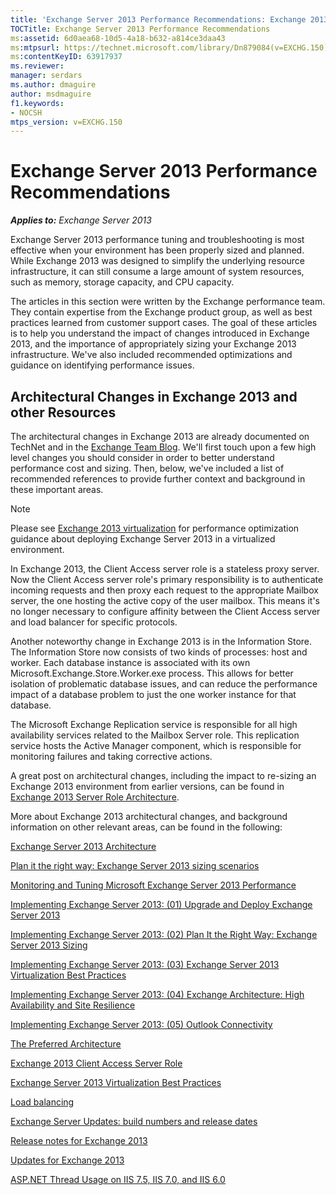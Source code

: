 ```yaml
---
title: 'Exchange Server 2013 Performance Recommendations: Exchange 2013 Help'
TOCTitle: Exchange Server 2013 Performance Recommendations
ms:assetid: 6d0aea68-10d5-4a18-b632-a814ce3daa43
ms:mtpsurl: https://technet.microsoft.com/library/Dn879084(v=EXCHG.150)
ms:contentKeyID: 63917937
ms.reviewer: 
manager: serdars
ms.author: dmaguire
author: msdmaguire
f1.keywords:
- NOCSH
mtps_version: v=EXCHG.150
---
```


# Exchange Server 2013 Performance Recommendations

_**Applies to:** Exchange Server 2013_

Exchange Server 2013 performance tuning and troubleshooting is most effective when your environment has been properly sized and planned. While Exchange 2013 was designed to simplify the underlying resource infrastructure, it can still consume a large amount of system resources, such as memory, storage capacity, and CPU capacity.

The articles in this section were written by the Exchange performance team. They contain expertise from the Exchange product group, as well as best practices learned from customer support cases. The goal of these articles is to help you understand the impact of changes introduced in Exchange 2013, and the importance of appropriately sizing your Exchange 2013 infrastructure. We've also included recommended optimizations and guidance on identifying performance issues.

## Architectural Changes in Exchange 2013 and other Resources

The architectural changes in Exchange 2013 are already documented on TechNet and in the [Exchange Team Blog](https://techcommunity.microsoft.com/t5/exchange-team-blog/bg-p/Exchange). We'll first touch upon a few high level changes you should consider in order to better understand performance cost and sizing. Then, below, we've included a list of recommended references to provide further context and background in these important areas.

> [!NOTE]
> Please see <A href="exchange-2013-virtualization-exchange-2013-help.md">Exchange 2013 virtualization</A> for performance optimization guidance about deploying Exchange Server 2013 in a virtualized environment.

In Exchange 2013, the Client Access server role is a stateless proxy server. Now the Client Access server role's primary responsibility is to authenticate incoming requests and then proxy each request to the appropriate Mailbox server, the one hosting the active copy of the user mailbox. This means it's no longer necessary to configure affinity between the Client Access server and load balancer for specific protocols.

Another noteworthy change in Exchange 2013 is in the Information Store. The Information Store now consists of two kinds of processes: host and worker. Each database instance is associated with its own Microsoft.Exchange.Store.Worker.exe process. This allows for better isolation of problematic database issues, and can reduce the performance impact of a database problem to just the one worker instance for that database.

The Microsoft Exchange Replication service is responsible for all high availability services related to the Mailbox Server role. This replication service hosts the Active Manager component, which is responsible for monitoring failures and taking corrective actions.

A great post on architectural changes, including the impact to re-sizing an Exchange 2013 environment from earlier versions, can be found in [Exchange 2013 Server Role Architecture](https://techcommunity.microsoft.com/t5/exchange-team-blog/exchange-2013-server-role-architecture/ba-p/596821).

More about Exchange 2013 architectural changes, and background information on other relevant areas, can be found in the following:

[Exchange Server 2013 Architecture](https://channel9.msdn.com/events/TechEd/NewZealand/2014/OFC306)

[Plan it the right way: Exchange Server 2013 sizing scenarios](https://channel9.msdn.com/events/MEC/2014/ARC308)

[Monitoring and Tuning Microsoft Exchange Server 2013 Performance](https://channel9.msdn.com/Events/TechEd/NorthAmerica/2014/OFC-B321)

[Implementing Exchange Server 2013: (01) Upgrade and Deploy Exchange Server 2013](https://channel9.msdn.com/Series/Implementing-Exchange-Server-2013/01)

[Implementing Exchange Server 2013: (02) Plan It the Right Way: Exchange Server 2013 Sizing](https://channel9.msdn.com/Series/Implementing-Exchange-Server-2013/02)

[Implementing Exchange Server 2013: (03) Exchange Server 2013 Virtualization Best Practices](https://channel9.msdn.com/Series/Implementing-Exchange-Server-2013/03)

[Implementing Exchange Server 2013: (04) Exchange Architecture: High Availability and Site Resilience](https://channel9.msdn.com/Series/Implementing-Exchange-Server-2013/04)

[Implementing Exchange Server 2013: (05) Outlook Connectivity](https://channel9.msdn.com/Series/Implementing-Exchange-Server-2013/05)

[The Preferred Architecture](https://techcommunity.microsoft.com/t5/exchange-team-blog/the-preferred-architecture/ba-p/586755)

[Exchange 2013 Client Access Server Role](https://techcommunity.microsoft.com/t5/exchange-team-blog/exchange-2013-client-access-server-role/ba-p/596493)

[Exchange Server 2013 Virtualization Best Practices](https://channel9.msdn.com/Events/MEC/2014/ARC305)

[Load balancing](load-balancing-exchange-2013-help.md)

[Exchange Server Updates: build numbers and release dates](../ExchangeServer/new-features/build-numbers-and-release-dates.md)

[Release notes for Exchange 2013](release-notes-for-exchange-2013-exchange-2013-help.md)

[Updates for Exchange 2013](updates-for-exchange-2013-exchange-2013-help.md)

[ASP.NET Thread Usage on IIS 7.5, IIS 7.0, and IIS 6.0](/archive/blogs/tmarq/asp-net-thread-usage-on-iis-7-5-iis-7-0-and-iis-6-0)